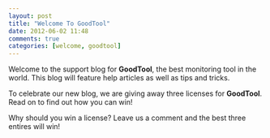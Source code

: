 ```yaml
---
layout: post
title: "Welcome To GoodTool"
date: 2012-06-02 11:48
comments: true
categories: [welcome, goodtool]
---
```


Welcome to the support blog for **GoodTool**, the best monitoring tool in the world. This blog will feature help articles as well as tips and tricks.

To celebrate our new blog, we are giving away three licenses for **GoodTool**. Read on to find out how you can win!

<!--more-->

Why should you win a license? Leave us a comment and the best three entires will win!
